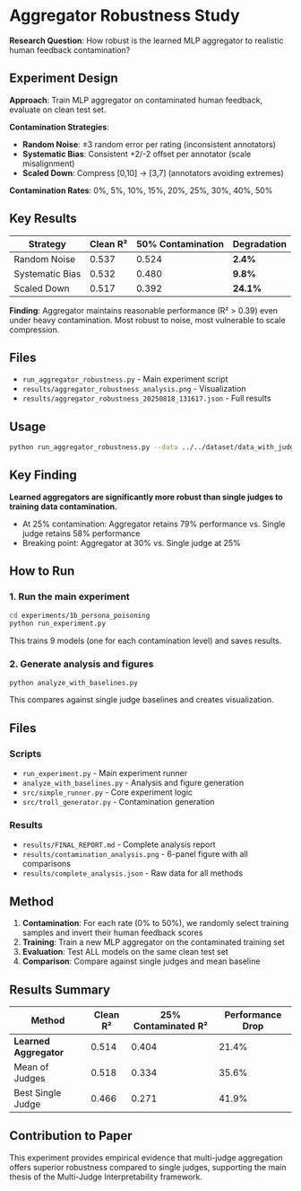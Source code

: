 # Aggregator Robustness Study

**Research Question**: How robust is the learned MLP aggregator to realistic human feedback contamination?

## Experiment Design

**Approach**: Train MLP aggregator on contaminated human feedback, evaluate on clean test set.

**Contamination Strategies**:
- **Random Noise**: ±3 random error per rating (inconsistent annotators)
- **Systematic Bias**: Consistent +2/-2 offset per annotator (scale misalignment)  
- **Scaled Down**: Compress [0,10] → [3,7] (annotators avoiding extremes)

**Contamination Rates**: 0%, 5%, 10%, 15%, 20%, 25%, 30%, 40%, 50%

## Key Results

| Strategy | Clean R² | 50% Contamination | Degradation |
|----------|----------|-------------------|-------------|
| Random Noise | 0.537 | 0.524 | **2.4%** |
| Systematic Bias | 0.532 | 0.480 | **9.8%** |  
| Scaled Down | 0.517 | 0.392 | **24.1%** |

**Finding**: Aggregator maintains reasonable performance (R² > 0.39) even under heavy contamination. Most robust to noise, most vulnerable to scale compression.

## Files

- `run_aggregator_robustness.py` - Main experiment script
- `results/aggregator_robustness_analysis.png` - Visualization
- `results/aggregator_robustness_20250818_131617.json` - Full results

## Usage

```bash
python run_aggregator_robustness.py --data ../../dataset/data_with_judge_scores.pkl
```

## Key Finding

**Learned aggregators are significantly more robust than single judges to training data contamination.**

- At 25% contamination: Aggregator retains 79% performance vs. Single judge retains 58% performance
- Breaking point: Aggregator at 30% vs. Single judge at 25%

## How to Run

### 1. Run the main experiment
```bash
cd experiments/1b_persona_poisoning
python run_experiment.py
```
This trains 9 models (one for each contamination level) and saves results.

### 2. Generate analysis and figures
```bash
python analyze_with_baselines.py
```
This compares against single judge baselines and creates visualization.

## Files

### Scripts
- `run_experiment.py` - Main experiment runner
- `analyze_with_baselines.py` - Analysis and figure generation
- `src/simple_runner.py` - Core experiment logic
- `src/troll_generator.py` - Contamination generation

### Results
- `results/FINAL_REPORT.md` - Complete analysis report
- `results/contamination_analysis.png` - 6-panel figure with all comparisons
- `results/complete_analysis.json` - Raw data for all methods

## Method

1. **Contamination**: For each rate (0% to 50%), we randomly select training samples and invert their human feedback scores
2. **Training**: Train a new MLP aggregator on the contaminated training set
3. **Evaluation**: Test ALL models on the same clean test set
4. **Comparison**: Compare against single judges and mean baseline

## Results Summary

| Method | Clean R² | 25% Contaminated R² | Performance Drop |
|--------|----------|-------------------|------------------|
| **Learned Aggregator** | 0.514 | 0.404 | 21.4% |
| Mean of Judges | 0.518 | 0.334 | 35.6% |
| Best Single Judge | 0.466 | 0.271 | 41.9% |

## Contribution to Paper

This experiment provides empirical evidence that multi-judge aggregation offers superior robustness compared to single judges, supporting the main thesis of the Multi-Judge Interpretability framework.
